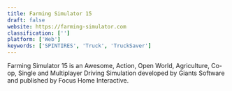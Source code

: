 ```yaml
---
title: Farming Simulator 15
draft: false 
website: https://farming-simulator.com
classification: ['']
platform: ['Web']
keywords: ['SPINTIRES', 'Truck', 'TruckSaver']
---
```

Farming Simulator 15 is an Awesome, Action, Open World, Agriculture, Co-op, Single and Multiplayer Driving Simulation developed by Giants Software and published by Focus Home Interactive.